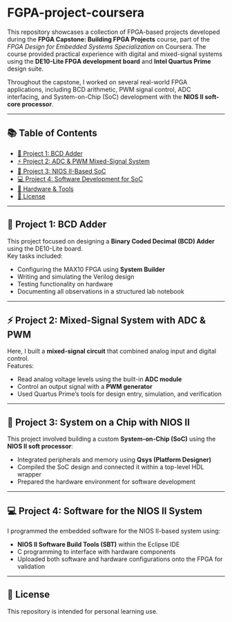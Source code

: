 # FGPA-project-coursera

This repository showcases a collection of FPGA-based projects developed during the **FPGA Capstone: Building FPGA Projects** course, part of the *FPGA Design for Embedded Systems Specialization* on Coursera. The course provided practical experience with digital and mixed-signal systems using the **DE10-Lite FPGA development board** and **Intel Quartus Prime** design suite.

Throughout the capstone, I worked on several real-world FPGA applications, including BCD arithmetic, PWM signal control, ADC interfacing, and System-on-Chip (SoC) development with the **NIOS II soft-core processor**.

---

## 📚 Table of Contents  
- [🔢 Project 1: BCD Adder](#project-1-bcd-adder)  
- [⚡ Project 2: ADC & PWM Mixed-Signal System](#project-2-mixed-signal-system-with-adc--pwm)  
- [🔧 Project 3: NIOS II-Based SoC](#project-3-system-on-a-chip-with-nios-ii)  
- [💻 Project 4: Software Development for SoC](#project-4-software-for-the-nios-ii-system)  
- [🧰 Hardware & Tools](#hardware--tools-used)  
- [📝 License](#license)  

---

## 🔢 Project 1: BCD Adder  
This project focused on designing a **Binary Coded Decimal (BCD) Adder** using the DE10-Lite board.  
Key tasks included:  
- Configuring the MAX10 FPGA using **System Builder**  
- Writing and simulating the Verilog design  
- Testing functionality on hardware  
- Documenting all observations in a structured lab notebook  

---

## ⚡ Project 2: Mixed-Signal System with ADC & PWM  
Here, I built a **mixed-signal circuit** that combined analog input and digital control.  
Features:  
- Read analog voltage levels using the built-in **ADC module**  
- Control an output signal with a **PWM generator**  
- Used Quartus Prime’s tools for design entry, simulation, and verification  

---

## 🔧 Project 3: System on a Chip with NIOS II  
This project involved building a custom **System-on-Chip (SoC)** using the **NIOS II soft processor**:  
- Integrated peripherals and memory using **Qsys (Platform Designer)**  
- Compiled the SoC design and connected it within a top-level HDL wrapper  
- Prepared the hardware environment for software development  

---

## 💻 Project 4: Software for the NIOS II System  
I programmed the embedded software for the NIOS II-based system using:  
- **NIOS II Software Build Tools (SBT)** within the Eclipse IDE  
- C programming to interface with hardware components  
- Uploaded both software and hardware configurations onto the FPGA for validation  

---

## 📝 License  
This repository is intended for personal learning use. 
